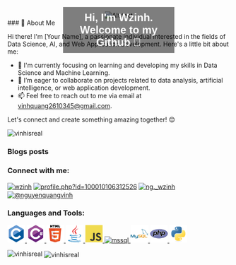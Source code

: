 <div align="center" style="position: relative; text-align: center;">
  <img src="https://i.pinimg.com/originals/9f/92/6c/9f926c8c220127d81c8ba6897aa8d5db.gif" alt="Alt text" ">
  <h3 style="position: absolute; top: 50%; left: 50%; transform: translate(-50%, -50%); font-family: 'Arial', sans-serif; font-size: 24px; color: #FFFFFF; background-color: rgba(0, 0, 0, 0.5); padding: 10px;">Hi, I'm Wzinh. Welcome to my Github 👋</h3>
</div>
### 👀 About Me

Hi there! I'm [Your Name], a passionate individual interested in the fields of Data Science, AI, and Web Application Development. Here's a little bit about me:

- 🌱 I'm currently focusing on learning and developing my skills in Data Science and Machine Learning.
- 💞️ I’m eager to collaborate on projects related to data analysis, artificial intelligence, or web application development.
- 📫 Feel free to reach out to me via email at [vinhquang2610345@gmail.com](mailto:vinhquang2610345@gmail.com).

Let's connect and create something amazing together! 😊

<p align="left"> <img src="https://komarev.com/ghpvc/?username=vinhisreal&label=Profile%20views&color=0e75b6&style=flat" alt="vinhisreal" /> </p>

### Blogs posts
<!-- BLOG-POST-LIST:START -->
<!-- BLOG-POST-LIST:END -->

<h3 align="left">Connect with me:</h3>
<p align="left">
<a href="https://dev.to/wzinh" target="blank"><img align="center" src="https://raw.githubusercontent.com/rahuldkjain/github-profile-readme-generator/master/src/images/icons/Social/devto.svg" alt="wzinh" height="30" width="40" /></a>
<a href="https://fb.com/profile.php?id=100010106312526" target="blank"><img align="center" src="https://raw.githubusercontent.com/rahuldkjain/github-profile-readme-generator/master/src/images/icons/Social/facebook.svg" alt="profile.php?id=100010106312526" height="30" width="40" /></a>
<a href="https://instagram.com/ng._wzinh" target="blank"><img align="center" src="https://raw.githubusercontent.com/rahuldkjain/github-profile-readme-generator/master/src/images/icons/Social/instagram.svg" alt="ng._wzinh" height="30" width="40" /></a>
<a href="https://medium.com/@nguyenquangvinh" target="blank"><img align="center" src="https://raw.githubusercontent.com/rahuldkjain/github-profile-readme-generator/master/src/images/icons/Social/medium.svg" alt="@nguyenquangvinh" height="30" width="40" /></a>
</p>

<h3 align="left">Languages and Tools:</h3>
<p align="left"> <a href="https://www.cprogramming.com/" target="_blank" rel="noreferrer"> <img src="https://raw.githubusercontent.com/devicons/devicon/master/icons/c/c-original.svg" alt="c" width="40" height="40"/> </a> <a href="https://www.w3schools.com/cs/" target="_blank" rel="noreferrer"> <img src="https://raw.githubusercontent.com/devicons/devicon/master/icons/csharp/csharp-original.svg" alt="csharp" width="40" height="40"/> </a> <a href="https://www.w3.org/html/" target="_blank" rel="noreferrer"> <img src="https://raw.githubusercontent.com/devicons/devicon/master/icons/html5/html5-original-wordmark.svg" alt="html5" width="40" height="40"/> </a> <a href="https://www.java.com" target="_blank" rel="noreferrer"> <img src="https://raw.githubusercontent.com/devicons/devicon/master/icons/java/java-original.svg" alt="java" width="40" height="40"/> </a> <a href="https://developer.mozilla.org/en-US/docs/Web/JavaScript" target="_blank" rel="noreferrer"> <img src="https://raw.githubusercontent.com/devicons/devicon/master/icons/javascript/javascript-original.svg" alt="javascript" width="40" height="40"/> </a> <a href="https://www.microsoft.com/en-us/sql-server" target="_blank" rel="noreferrer"> <img src="https://www.svgrepo.com/show/303229/microsoft-sql-server-logo.svg" alt="mssql" width="40" height="40"/> </a> <a href="https://www.mysql.com/" target="_blank" rel="noreferrer"> <img src="https://raw.githubusercontent.com/devicons/devicon/master/icons/mysql/mysql-original-wordmark.svg" alt="mysql" width="40" height="40"/> </a> <a href="https://www.php.net" target="_blank" rel="noreferrer"> <img src="https://raw.githubusercontent.com/devicons/devicon/master/icons/php/php-original.svg" alt="php" width="40" height="40"/> </a> <a href="https://www.python.org" target="_blank" rel="noreferrer"> <img src="https://raw.githubusercontent.com/devicons/devicon/master/icons/python/python-original.svg" alt="python" width="40" height="40"/> </a> </p>

<p><img align="left" src="https://github-readme-stats.vercel.app/api/top-langs?username=vinhisreal&show_icons=true&locale=en&layout=compact" alt="vinhisreal" /></p>

<p>&nbsp;<img align="center" src="https://github-readme-stats.vercel.app/api?username=vinhisreal&show_icons=true&locale=en" alt="vinhisreal" /></p>
